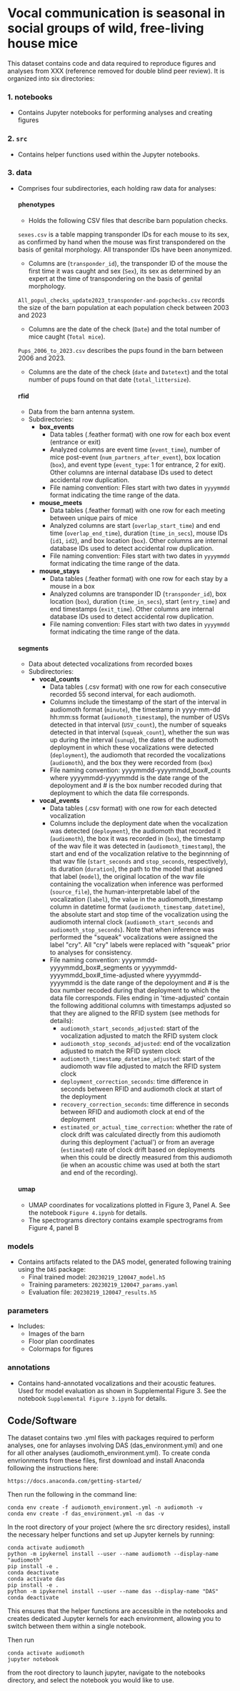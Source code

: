 # Vocal communication is seasonal in social groups of wild, free-living house mice

This dataset contains code and data required to reproduce figures and analyses from XXX (reference removed for double blind peer review). It is organized into six directories:

### 1. notebooks
- Contains Jupyter notebooks for performing analyses and creating figures

### 2. `src`
- Contains helper functions used within the Jupyter notebooks.

### 3. data
- Comprises four subdirectories, each holding raw data for analyses:

  #### phenotypes
  - Holds the following CSV files that describe barn population checks. 
  
   `sexes.csv` is a table mapping transponder IDs for each mouse to its sex, as confirmed by hand when the mouse was first transpondered on the basis of genital morphology. All transponder IDs have been anonymized.
    - Columns are (`transponder_id`), the transponder ID of the mouse the first time it was caught and sex (`Sex`), its sex as determined by an expert at the time of transpondering on the basis of genital morphology.

    `All_popul_checks_update2023_transponder-and-popchecks.csv` records the size of the barn population at each population check between 2003 and 2023
    - Columns are the date of the check (`Date`) and the total number of mice caught (`Total mice`).
    
    `Pups_2006_to_2023.csv` describes the pups found in the barn between 2006 and 2023. 
    - Columns are the date of the check (`date` and `Datetext`) and the total number of pups found on that date (`total_littersize`).

  #### rfid
  - Data from the barn antenna system.
  - Subdirectories:
    - **box_events**
      - Data tables (.feather format) with one row for each box event (entrance or exit)
      - Analyzed columns are event time (`event_time`), number of mice post-event (`num_partners_after_event`), box location (`box`), and event type (`event_type`: 1 for entrance, 2 for exit). Other columns are internal database IDs used to detect accidental row duplication.
      - File naming convention: Files start with two dates in `yyyymmdd` format indicating the time range of the data.
    - **mouse_meets**
      - Data tables (.feather format) with one row for each meeting between unique pairs of mice
      - Analyzed columns are start (`overlap_start_time`) and end time (`overlap_end_time`), duration (`time_in_secs`), mouse IDs (`id1`, `id2`), and box location (`box`). Other columns are internal database IDs used to detect accidental row duplication.
      - File naming convention: Files start with two dates in `yyyymmdd` format indicating the time range of the data.
    - **mouse_stays**
      - Data tables (.feather format) with one row for each stay by a mouse in a box
      - Analyzed columns are transponder ID (`transponder_id`), box location (`box`), duration (`time_in_secs`), start (`entry_time`) and end timestamps (`exit_time`). Other columns are internal database IDs used to detect accidental row duplication.
      - File naming convention: Files start with two dates in `yyyymmdd` format indicating the time range of the data.

  #### segments
  - Data about detected vocalizations from recorded boxes
  - Subdirectories:
    - **vocal_counts**
      - Data tables (.csv format) with one row for each consecutive recorded 55 second interval, for each audiomoth.
      - Columns include the timestamp of the start of the interval in audiomoth format (`minute`), the timestamp in yyyy-mm-dd hh:mm:ss format (`audiomoth_timestamp`), the number of USVs detected in that interval (`USV_count`), the number of squeaks detected in that interval (`squeak_count`), whether the sun was up during the interval (`sunup`), the dates of the audiomoth deployment in which these vocalizations were detected (`deployment`), the audiomoth that recorded the vocalizations (`audiomoth`), and the box they were recorded from (`box`)
      - File naming convention: yyyymmdd-yyyymmdd_box#_counts where yyyymmdd-yyyymmdd is the date range of the depoloyment and # is the box number recoded during that deployment to which the data file corresponds. 
    - **vocal_events**
      - Data tables (.csv format) with one row for each detected vocalization
      - Columns include the deployment date when the vocalization was detected (`deployment`), the audiomoth that recorded it (`audiomoth`), the box it was recorded in (`box`), the timestamp of the wav file it was detected in (`audiomoth_timestamp`), the start and end of the vocalization relative to the beginnning of that wav file (`start_seconds` and `stop_seconds`, respectively), its duration (`duration`), the path to the model that assigned that label (`model`), the original location of the wav file containing the vocalization when inference was performed (`source_file`), the human-interpretable label of the vocalization (`label`), the value in the audiomoth_timestamp column in datetime format (`audiomoth_timestamp_datetime`), the absolute start and stop time of the vocalization using the audiomoth internal clock (`audiomoth_start_seconds` and `audiomoth_stop_seconds`). Note that when inference was performed the "squeak" vocalizations were assigned the label "cry". All "cry" labels were replaced with "squeak" prior to analyses for consistency.
      - File naming convention: yyyymmdd-yyyymmdd_box#_segments or yyyymmdd-yyyymmdd_box#_time-adjusted where yyyymmdd-yyyymmdd is the date range of the depoloyment and # is the box number recoded during that deployment to which the data file corresponds. Files ending in 'time-adjusted' contain the following additional columns with timestamps adjusted so that they are aligned to the RFID system (see methods for details): 
        - `audiomoth_start_seconds_adjusted`: start of the vocalization adjusted to match the RFID system clock
        - `audiomoth_stop_seconds_adjusted`: end of the vocalization adjusted to match the RFID system clock
        - `audiomoth_timestamp_datetime_adjusted`: start of the audiomoth wav file adjusted to match the RFID system clock
        - `deployment_correction_seconds`: time difference in seconds between RFID and audiomoth clock at start of the deployment
        - `recovery_correction_seconds`: time difference in seconds between RFID and audiomoth clock at end of the deployment
        - `estimated_or_actual_time_correction`: whether the rate of clock drift was calculated directly from this audiomoth during this deployment ('actual') or from an average (`estimated`) rate of clock drift based on deployments when this could be directly measured from this audiomoth (ie when an acoustic chime was used at both the start and end of the recording).

  #### umap
  - UMAP coordinates for vocalizations plotted in Figure 3, Panel A. See the notebook `Figure 4.ipynb` for details.
  - The spectrograms directory contains example spectrograms from Figure 4, panel B

### models
- Contains artifacts related to the DAS model, generated following training using the `DAS` package:
  - Final trained model: `20230219_120047_model.h5`
  - Training parameters: `20230219_120047_params.yaml`
  - Evaluation file: `20230219_120047_results.h5`

### parameters
- Includes:
  - Images of the barn
  - Floor plan coordinates
  - Colormaps for figures

### annotations
- Contains hand-annotated vocalizations and their acoustic features. Used for model evaluation as shown in Supplemental Figure 3. See the notebook `Supplemental Figure 3.ipynb` for details.

## Code/Software

The dataset contains two .yml files with packages required to perform analyses, one for anlayses involving DAS (das_environment.yml) and one for all other analyses (audiomoth_environment.yml). To create conda envrionments from these files, first download and install Anaconda following the instructions here: 

`https://docs.anaconda.com/getting-started/`

Then run the following in the command line:


	conda env create -f audiomoth_environment.yml -n audiomoth -v 
	conda env create -f das_environment.yml -n das -v 

	
In the root directory of your project (where the src directory resides), install the necessary helper functions and set up Jupyter kernels by running:

	conda activate audiomoth
	python -m ipykernel install --user --name audiomoth --display-name "audiomoth"
	pip install -e .
	conda deactivate
	conda activate das
	pip install -e .
	python -m ipykernel install --user --name das --display-name "DAS"
	conda deactivate
	
This ensures that the helper functions are accessible in the notebooks and creates dedicated Jupyter kernels for each environment, allowing you to switch between them within a single notebook.

Then run

	conda activate audiomoth
	jupyter notebook
	
from the root directory to launch jupyter, navigate to the notebooks directory, and select the notebook you would like to use.


